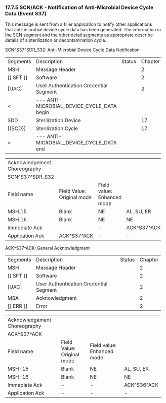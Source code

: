 ### 17.7.5 SCN/ACK - Notification of Anti-Microbial Device Cycle Data (Event S37) 

This message is sent from a filler application to notify other applications that anti-microbial device cycle data has been generated. The information in the SCN segment and the other detail segments as appropriate describe details of a sterilization or decontamination cycle.

SCN^S37^SDR_S32: Anti-Microbial Device Cycle Data Notification

|     |     |     |     |
| --- | --- | --- | --- |
| Segments | Description | Status | Chapter |
| MSH | Message Header |  | 2 |
| [\{ SFT }] | Software |  | 2 |
| [UAC] | User Authentication Credential Segment |  | 2 |
| &lt; | --- ANTI-MICROBIAL_DEVICE_CYCLE_DATA begin |  |  |
| SDD | Sterilization Device |  | 17 |
| [\{SCD}] | Sterilization Cycle |  | 17 |
| > | --- ANTI-MICROBIAL_DEVICE_CYCLE_DATA end |  |  |

|     |     |     |     |     |     |
| --- | --- | --- | --- | --- | --- |
| Acknowledgement Choreography |  |  |  |  |  |
| SCN^S37^SDR_S32 |  |  |  |  |  |
| Field name | Field Value: Original mode | Field value: Enhanced mode |  |  |  |
| MSH.15 | Blank | NE | AL, SU, ER | NE | AL, SU, ER |
| MSH.16 | Blank | NE | NE | AL, SU, ER | AL, SU, ER |
| Immediate Ack | - | - | ACK^S37^ACK | - | ACK^S37^ACK |
| Application Ack | ACK^S37^ACK | - | - | ACK^S37^ACK | ACK^S37^ACK |

ACK^S37^ACK: General Acknowledgment

|     |     |     |     |
| --- | --- | --- | --- |
| Segments | Description | Status | Chapter |
| MSH | Message Header |  | 2 |
| [\{ SFT }] | Software |  | 2 |
| [UAC] | User Authentication Credential Segment |  | 2 |
| MSA | Acknowledgment |  | 2 |
| [\{ ERR }] | Error |  | 2 |

|     |     |     |     |
| --- | --- | --- | --- |
| Acknowledgement Choreography |  |  |  |
| ACK^S37^ACK |  |  |  |
| Field name | Field Value: Original mode | Field value: Enhanced mode |  |
| MSH-15 | Blank | NE | AL, SU, ER |
| MSH-16 | Blank | NE | NE |
| Immediate Ack | - | - | ACK^S36^ACK |
| Application Ack | - | - | - |
